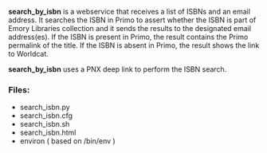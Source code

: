 **search_by_isbn** is a webservice that receives a list of ISBNs and
an email address. It searches the ISBN in Primo to assert whether the
ISBN is part of Emory Libraries collection and it sends the results
to the designated email address(es).
If the ISBN is present in Primo, the result contains the Primo 
permalink of the title. If the ISBN is absent in Primo, the result
shows the link to Worldcat.

**search_by_isbn** uses a PNX deep link to perform the ISBN search.

### Files:
 - search_isbn.py
 - search_isbn.cfg
 - search_isbn.sh
 - search_isbn.html
 - environ ( based on /bin/env )
 

